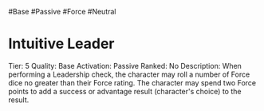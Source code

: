 #Base 
#Passive 
#Force 
#Neutral 

# Intuitive Leader
Tier: 5
Quality: Base
Activation: Passive
Ranked: No
Description: When performing a Leadership check, the character may roll a number of Force dice no greater than their Force rating. The character may spend two Force points to add a success or advantage result (character's choice) to the result.